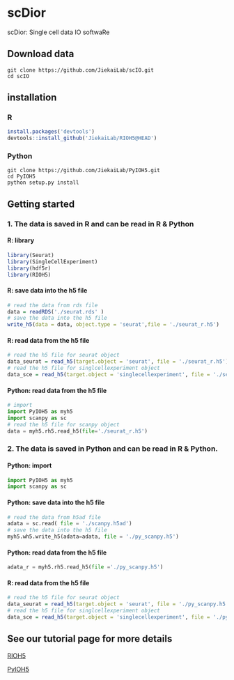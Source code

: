 # scDior
scDior: Single cell data IO softwaRe

## Download data

```shell
git clone https://github.com/JiekaiLab/scIO.git
cd scIO
```



## installation

### R

```R
install.packages('devtools')
devtools::install_github('JiekaiLab/RIOH5@HEAD')
```

### Python

```shell
git clone https://github.com/JiekaiLab/PyIOH5.git
cd PyIOH5
python setup.py install
```



## Getting started

### 1. The data is saved in R and can be read in R & Python

#### R: library

```R
library(Seurat)
library(SingleCellExperiment)
library(hdf5r)
library(RIOH5)
```

#### R: save data into the h5 file

```R
# read the data from rds file
data = readRDS('./seurat.rds' )
# save the data into the h5 file 
write_h5(data = data, object.type = 'seurat',file = './seurat_r.h5')
```

#### R: read data from the h5 file

```R
# read the h5 file for seurat object
data_seurat = read_h5(target.object = 'seurat', file = './seurat_r.h5')
# read the h5 file for singlcellexperiment object
data_sce = read_h5(target.object = 'singlecellexperiment', file = './seurat_r.h5')
```

 #### Python: read data from the h5 file

```python
# import 
import PyIOH5 as myh5
import scanpy as sc
# read the h5 file for scanpy object
data = myh5.rh5.read_h5(file='./seurat_r.h5')
```



### 2. The data is saved in Python and can be read in R & Python.

#### Python: import

```Python
import PyIOH5 as myh5
import scanpy as sc
```

#### Python: save data into the h5 file

```Python
# read the data from h5ad file
adata = sc.read( file = './scanpy.h5ad')
# save the data into the h5 file 
myh5.wh5.write_h5(adata=adata, file = './py_scanpy.h5')
```

#### Python: read data from the h5 file

```Python
adata_r = myh5.rh5.read_h5(file ='./py_scanpy.h5')
```

#### R: read data from the h5 file 

```R
# read the h5 file for seurat object
data_seurat = read_h5(target.object = 'seurat', file = './py_scanpy.h5')
# read the h5 file for singlcellexperiment object
data_sce = read_h5(target.object = 'singlecellexperiment', file = './py_scanpy.h5')
```



 ## See our tutorial page for more details 

[RIOH5](https://jiekailab.github.io/scIO/sc_data_IO_r.html)

[PyIOH5](https://jiekailab.github.io/scIO/sc_data_IO_python.html)



